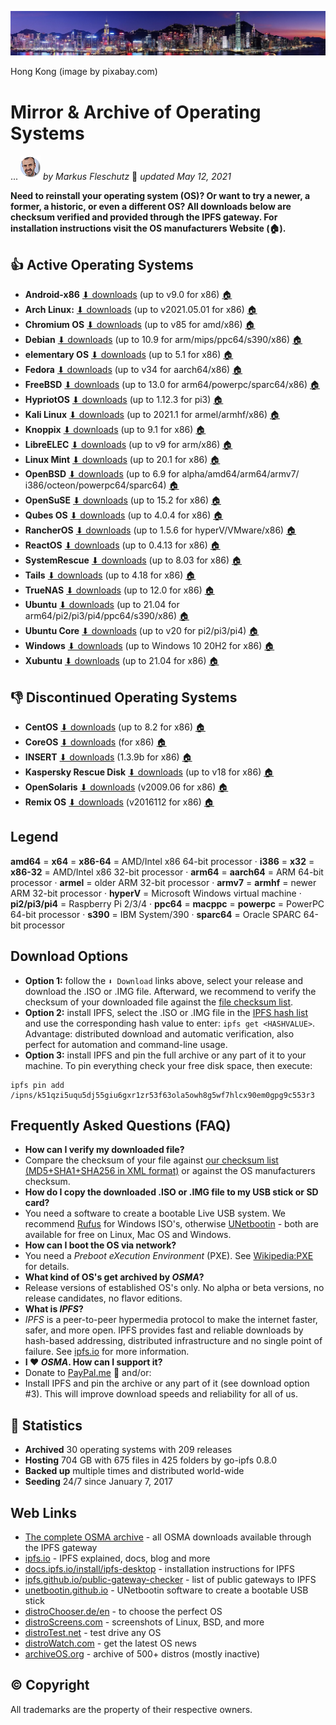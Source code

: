 ![Image](img/BannerHongKong.jpg)

Hong Kong (image by pixabay.com)

# Mirror & Archive of Operating Systems

... ![Bild](img/MF.png) *by Markus Fleschutz* 📅 *updated May 12, 2021*

**Need to reinstall your operating system (OS)? Or want to try a newer, a former, a historic, or even a different OS? All downloads below are checksum verified and provided through the IPFS gateway. For installation instructions visit the OS manufacturers Website (🏠).** 

## 👍 Active Operating Systems

- **Android-x86** [⬇ downloads](https://cloudflare-ipfs.com/ipfs/QmWG6iBfucV4mPLyDP5zzu9jLwnFwkKLizqrRYnUfhjzcd) (up to v9.0 for x86) [🏠](https://www.android-x86.org) 
- **Arch Linux:** [⬇ downloads](https://cloudflare-ipfs.com/ipfs/QmbEv9BmhG4PMKm2f5HfYwBZv9MeWs3VJaXaUdTpjFsfRF) (up to v2021.05.01 for x86) [🏠](https://archlinux.org) 
- **Chromium OS** [⬇ downloads](https://cloudflare-ipfs.com/ipfs/QmZF34ExoBB1a5cforj7n1fM9KpryNSvjGdLSFSV6vrzFb ) (up to v85 for amd/x86) [🏠](https://www.chromium.org/chromium-os) 
- **Debian** [⬇ downloads](https://cloudflare-ipfs.com/ipfs/QmNfYb7DW21ZP6E5ADSZGWZu6p4HYdxMSvzbWME9Tp5aiT) (up to 10.9 for arm/mips/ppc64/s390/x86) [🏠](https://www.debian.org) 
- **elementary OS** [⬇ downloads](https://cloudflare-ipfs.com/ipfs/QmZXR4CKWcYZQtS8hzqxHQKVE6roCHFdgnFxpbqjeoWwiz ) (up to 5.1 for x86) [🏠](https://elementary.io) 
- **Fedora** [⬇ downloads](https://cloudflare-ipfs.com/ipfs/QmaGVcmqcwBrHPkR7CWeWhf7jesyCSKSYf5sspHj4YXgpe ) (up to v34 for aarch64/x86) [🏠](https://getfedora.org) 
- **FreeBSD** [⬇ downloads](https://cloudflare-ipfs.com/ipfs/QmRt7gh2qxFyMLZjUtK1D6eN2pdtMPeiPitNZY4ckAhMGd ) (up to 13.0 for arm64/powerpc/sparc64/x86) [🏠](https://www.freebsd.org)
- **HypriotOS** [⬇ downloads](https://cloudflare-ipfs.com/ipfs/QmVaauqYstcdrtz4XhmYAtBamyQKCjTZyH6NViQHXiV1r9 ) (up to 1.12.3 for pi3) [🏠](https://blog.hypriot.com)
- **Kali Linux** [⬇ downloads](https://cloudflare-ipfs.com/ipfs/QmXpR4Ai49CeUhc2WwfvpMkeTe1jEaZFkLv1YaLdBzaY6J ) (up to 2021.1 for armel/armhf/x86) [🏠](https://www.kali.org) 
- **Knoppix** [⬇ downloads](https://cloudflare-ipfs.com/ipfs/QmS9ZHoBcM6Q98UUiqhhvUAi7hbj39Yuy2bRNxhhVpr3QN) (up to 9.1 for x86) [🏠](http://www.knoppix.org/) 
- **LibreELEC** [⬇ downloads](https://cloudflare-ipfs.com/ipfs/QmYCCydVo7i2PhUUTYBgRyBXn8PpHzvTFt6BhneVzHU15d) (up to v9 for arm/x86) [🏠](https://libreelec.tv)
- **Linux Mint** [⬇ downloads](https://cloudflare-ipfs.com/ipfs/Qmdvh1Xa8spstyGroksPx7A7NzUpdYtEJsjy9x4kyTM385) (up to 20.1 for x86) [🏠](https://linuxmint.com) 
- **OpenBSD** [⬇ downloads](https://cloudflare-ipfs.com/ipfs/QmPwHKjo5KMYCNDTPpBTeCv7KS7mc4vWHZbfxvCpi4VAuv) (up to 6.9 for alpha/amd64/arm64/armv7/ i386/octeon/powerpc64/sparc64) [🏠](http://www.openbsd.org)
- **OpenSuSE** [⬇ downloads](https://cloudflare-ipfs.com/ipfs/QmPdHQkPuihGHMqKDkzosGmessNmMwhEDR9HwoVHT5rRe5 ) (up to 15.2 for x86)  [🏠](https://www.opensuse.org)
- **Qubes OS** [⬇ downloads](https://cloudflare-ipfs.com/ipfs/QmR433KbGHuXSZvukNNahyy61QFw4zD8e1nRuGzgtzbFYk) (up to 4.0.4 for x86) [🏠](https://www.qubes-os.org/) 
- **RancherOS** [⬇ downloads](https://cloudflare-ipfs.com/ipfs/QmT4NQYJU6mMmpJ9moooPgJpJDVoNP9rL7H3yumqpUqgb4 ) (up to 1.5.6 for hyperV/VMware/x86) [🏠](http://rancher.com/rancher-os/)  
- **ReactOS** [⬇ downloads](https://cloudflare-ipfs.com/ipfs/QmQQDixrDpCRTY7VtvAfPUYGievsaoCF3VFyzkD158ZQ2E) (up to 0.4.13 for x86) [🏠](https://www.reactos.org) 
- **SystemRescue** [⬇ downloads](https://cloudflare-ipfs.com/ipfs/QmP3fjAgJZeBsaWV9zubzuZwacimRXty2PkV8RGknUpCu7) (up to 8.03 for x86) [🏠](http://www.system-rescue-cd.org/) 
- **Tails** [⬇ downloads](https://cloudflare-ipfs.com/ipfs/QmatBPULmvu8oq8gsw8xe7rnC8PbBXsfqa2gsg67wUnqDw ) (up to 4.18 for x86) [🏠](https://tails.boum.org/) 
- **TrueNAS** [⬇ downloads](https://cloudflare-ipfs.com/ipfs/Qma3n1u5J3hmiTGu3nz3u5Ln7BQh9Eyodwd1sfV2mJoynW ) (up to 12.0 for x86) [🏠](https://www.truenas.org)
- **Ubuntu** [⬇ downloads](https://cloudflare-ipfs.com/ipfs/QmaNJcfQNu5RC3QgKhAKT8vsmP9JgPX3YpYmVm1a7dTphL) (up to 21.04 for arm64/pi2/pi3/pi4/ppc64/s390/x86) [🏠](https://www.ubuntu.com/) 
- **Ubuntu Core** [⬇ downloads](https://cloudflare-ipfs.com/ipfs/QmdZRfLgQrh71X3ng1avdrbVyrLz2tECEY3AAaT3bRZ5wE) (up to v20 for pi2/pi3/pi4) [🏠](https://www.ubuntu.com/core)
- **Windows** [⬇ downloads](https://cloudflare-ipfs.com/ipfs/QmbwyKXM7AZwTpSU6vYHnJkf9V9nsQicA4iNFrW8uTLiTv) (up to Windows 10 20H2 for x86) [🏠](https://www.microsoft.com) 
- **Xubuntu** [⬇ downloads](https://cloudflare-ipfs.com/ipfs/QmQWrz3MFHFCcmyLQG9nj4b9s6c24bnAs8gganWG7oifG1 ) (up to 21.04 for x86) [🏠](https://www.xubuntu.org) 

## 👎 Discontinued Operating Systems 

- **CentOS** [⬇ downloads](https://cloudflare-ipfs.com/ipfs/QmS44tJr6dyDkq7EAEBWFhoSECxbevEcoeiqS4EdTAFSwv) (up to 8.2 for x86) [🏠](https://www.centos.org)
- **CoreOS** [⬇ downloads](https://cloudflare-ipfs.com/ipfs/QmZq9a53v9cepjhVsPN6S3sd12tntnxJiECtZFkcH8KBX9 ) (for x86) [🏠](https://coreos.com/) 
- **INSERT** [⬇ downloads](https://cloudflare-ipfs.com/ipfs/QmVpmV9bSigEbC4MTaw9G7x3USgeCEfPeTtERc3VFYEymx) (1.3.9b for x86) [🏠](https://www.inside-security.de/insert.html)
- **Kaspersky Rescue Disk** [⬇ downloads](https://cloudflare-ipfs.com/ipfs/QmVMeBhS7K3DMXxuF3Q1MbSdANT1b4mkwXCp7nqLV6n4Lt ) (up to v18 for x86) [🏠](https://support.kaspersky.com/viruses/rescuedisk)
- **OpenSolaris** [⬇ downloads](https://cloudflare-ipfs.com/ipfs/QmdRpuTZTyKsQSXPt3dyv6WdTY7ZyaRkkU5S3Z9tkPriPv ) (v2009.06 for x86) [🏠](https://www.oracle.com/technetwork/server-storage/solaris/index-135144.html) 
- **Remix OS** [⬇ downloads](https://cloudflare-ipfs.com/ipfs/QmPhohZB29FNYqjBmxvPeXB1Jbd1anSq9tfXDE2xhZM54u ) (v2016112 for x86) [🏠](http://cn.jide.com/remixos) 

## Legend

**amd64** = **x64** = **x86-64** = AMD/Intel x86 64-bit processor · **i386** = **x32** = **x86-32** = AMD/Intel x86 32-bit processor  ·  **arm64** = **aarch64** = ARM 64-bit processor · **armel** = older ARM 32-bit processor · **armv7** = **armhf** = newer ARM 32-bit processor · **hyperV** = Microsoft Windows virtual machine · **pi2/pi3/pi4** = Raspberry Pi 2/3/4 · **ppc64** = **macppc** = **powerpc** = PowerPC 64-bit processor · **s390** = IBM System/390 · **sparc64** = Oracle SPARC 64-bit processor

Download Options
----------------

* **Option 1:** follow the `⬇ Download` links above, select your release and download the .ISO or .IMG file. Afterward, we recommend to verify the checksum of your downloaded file against the [file checksum list](/Downloads/checksum_list.xml).
* **Option 2:** install IPFS, select the .ISO or .IMG file in the [IPFS hash list](/Downloads/IPFS_hash_list.txt) and use the corresponding hash value to enter: `ipfs get <HASHVALUE>`. Advantage: distributed download and automatic verification, also perfect for automation and command-line usage.
* **Option 3:** install IPFS and pin the full archive or any part of it to your machine. To pin everything check your free disk space, then execute:

```
ipfs pin add /ipns/k51qzi5uqu5dj55giu6gxr1zr53f63ola5owh8g5wf7hlcx90em0gpg9c553r3
```

## Frequently Asked Questions (FAQ)

- **How can I verify my downloaded file?**
- Compare the checksum of your file against [our checksum list (MD5+SHA1+SHA256 in XML format)](/Downloads/checksum_list.xml) or against the OS manufacturers checksum.
- **How do I copy the downloaded .ISO or .IMG file to my USB stick or SD card?**
- You need a software to create a bootable Live USB system. We recommend [Rufus](https://rufus.ie) for Windows ISO's, otherwise [UNetbootin](https://unetbootin.github.io) - both are available for free on Linux, Mac OS and Windows.
- **How can I boot the OS via network?**
- You need a *Preboot eXecution Environment* (PXE). See [Wikipedia:PXE](https://en.wikipedia.org/wiki/Preboot_Execution_Environment) for details.
- **What kind of OS's get archived by *OSMA*?**
- Release versions of established OS's only. No alpha or beta versions, no release candidates, no flavor editions.
- **What is *IPFS*?**
- *IPFS* is a peer-to-peer hypermedia protocol to make the internet faster, safer, and more open. IPFS provides fast and reliable downloads by hash-based addressing, distributed infrastructure and no single point of failure. See [ipfs.io](https://ipfs.io) for more information.
- **I ❤️ *OSMA*. How can I support it?**
- Donate to [PayPal.me](https://www.paypal.me/Fleschutz) 👏 and/or:
- Install IPFS and pin the archive or any part of it (see download option #3). This will improve download speeds and reliability for all of us.

##  🔎 Statistics

- **Archived** 30 operating systems with 209 releases
- **Hosting** 704 GB with 675 files in 425 folders by go-ipfs 0.8.0
- **Backed up** multiple times and distributed world-wide
- **Seeding** 24/7 since January 7, 2017

Web Links 
-----

* [The complete OSMA archive](https://cloudflare-ipfs.com/ipns/k51qzi5uqu5dj55giu6gxr1zr53f63ola5owh8g5wf7hlcx90em0gpg9c553r3) - all OSMA downloads available through the IPFS gateway 
* [ipfs.io](https://ipfs.io) - IPFS explained, docs, blog and more
* [docs.ipfs.io/install/ipfs-desktop](https://docs.ipfs.io/install/ipfs-desktop/) - installation instructions for IPFS
* [ipfs.github.io/public-gateway-checker](https://ipfs.github.io/public-gateway-checker/) - list of public gateways to IPFS
* [unetbootin.github.io](https://unetbootin.github.io) - UNetbootin software to create a bootable USB stick
* [distroChooser.de/en](https://distrochooser.de/en/) - to choose the perfect OS
* [distroScreens.com](http://www.distroscreens.com) - screenshots of Linux, BSD, and more
* [distroTest.net](https://distrotest.net/) - test drive any OS
* [distroWatch.com](https://distrowatch.com) - get the latest OS news
* [archiveOS.org](https://www.archiveos.org) - archive of 500+ distros (mostly inactive)

## © Copyright

All trademarks are the property of their respective owners.
